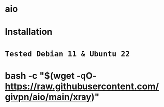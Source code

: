 # aio

# Installation
# `Tested Debian 11 & Ubuntu 22`


# bash -c "$(wget -qO- https://raw.githubusercontent.com/givpn/aio/main/xray)"
